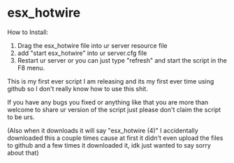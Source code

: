 # esx_hotwire
How to Install:
1. Drag the esx_hotwire file into ur server resource file
2. add "start esx_hotwire" into ur server.cfg file
3. Restart ur server or you can just type "refresh" and start the script in the F8 menu.

This is my first ever script I am releasing and its my first ever time using github so I don't really know how to use this shit.

If you have any bugs you fixed or anything like that you are more than welcome to share ur version of the script just please don't claim the script to be urs.

(Also when it downloads it will say "esx_hotwire (4)" I accidentally downloaded this a couple times cause at first it didn't even upload the files to github and a few times it downloaded it, idk just wanted to say sorry about that)
